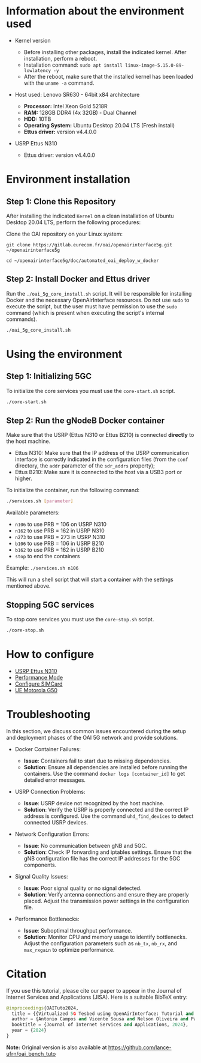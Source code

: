 # Information about the environment used

* Kernel version
  * Before installing other packages, install the indicated kernel. After installation, perform a reboot.
  * Installation command: `sudo apt install linux-image-5.15.0-89-lowlatency -y`
  * After the reboot, make sure that the installed kernel has been loaded with the `uname -a` command.

* Host used: Lenovo SR630 - 64bit x84 architecture
  * **Processor:** Intel Xeon Gold 5218R
  * **RAM:** 128GB DDR4 (4x 32GB) - Dual Channel
  * **HDD:** 10TB
  * **Operating System:** Ubuntu Desktop 20.04 LTS (Fresh install)
  * **Ettus driver:** version v4.4.0.0

* USRP Ettus N310
  * Ettus driver: version v4.4.0.0

# Environment installation
## Step 1: Clone this Repository
After installing the indicated `Kernel` on a clean installation of Ubuntu Desktop 20.04 LTS, perform the following procedures:

Clone the OAI repository on your Linux system:
```
git clone https://gitlab.eurecom.fr/oai/openairinterface5g.git ~/openairinterface5g

cd ~/openairinterface5g/doc/automated_oai_deploy_w_docker
```

## Step 2: Install Docker and Ettus driver
Run the `./oai_5g_core_install.sh` script. It will be responsible for installing Docker and the necessary OpenAirInterface resources. Do not use `sudo` to execute the script, but the user must have permission to use the `sudo` command (which is present when executing the script's internal commands).

```bash
./oai_5g_core_install.sh
```


# Using the environment
## Step 1: Initializing 5GC
To initialize the core services you must use the `core-start.sh` script.

```bash
./core-start.sh
```

## Step 2: Run the gNodeB Docker container
Make sure that the USRP (Ettus N310 or Ettus B210) is connected **directly** to the host machine.
* Ettus N310: Make sure that the IP address of the USRP communication interface is correctly indicated in the configuration files (from the `conf` directory, the `addr` parameter of the `sdr_addrs` property);
* Ettus B210: Make sure it is connected to the host via a USB3 port or higher.

To initialize the container, run the following command:
```bash
./services.sh [parameter]
```

Available parameters:
- `n106` to use PRB = 106 on USRP N310
- `n162` to use PRB = 162 in USRP N310
- `n273` to use PRB = 273 in USRP N310
- `b106` to use PRB = 106 in USRP B210
- `b162` to use PRB = 162 in USRP B210
- `stop` to end the containers

Example: `./services.sh n106`

This will run a shell script that will start a container with the settings mentioned above.


## Stopping 5GC services
To stop core services you must use the `core-stop.sh` script.

```bash
./core-stop.sh
```

# How to configure
* [USRP Ettus N310](docs/conf-n310/README-usrp-n310.md)
* [Performance Mode](docs/conf-performance/README.md)
* [Configure SIMCard](docs/conf-simcard/README.md)
* [UE Motorola G50](docs/conf-Motorola-G50/README.md)

# Troubleshooting

In this section, we discuss common issues encountered during the setup and deployment phases of the OAI 5G network and provide solutions. 

* Docker Container Failures:
   - **Issue**: Containers fail to start due to missing dependencies.
   - **Solution**: Ensure all dependencies are installed before running the containers. Use the command `docker logs [container_id]` to get detailed error messages. 

* USRP Connection Problems:
   - **Issue**: USRP device not recognized by the host machine.
   - **Solution**: Verify the USRP is properly connected and the correct IP address is configured. Use the command `uhd_find_devices` to detect connected USRP devices.

* Network Configuration Errors:
   - **Issue**: No communication between gNB and 5GC.
   - **Solution**: Check IP forwarding and iptables settings. Ensure that the gNB configuration file has the correct IP addresses for the 5GC components.

* Signal Quality Issues:
   - **Issue**: Poor signal quality or no signal detected.
   - **Solution**: Verify antenna connections and ensure they are properly placed. Adjust the transmission power settings in the configuration file.
    
* Performance Bottlenecks:
   - **Issue**: Suboptimal throughput performance.
   - **Solution**: Monitor CPU and memory usage to identify bottlenecks. Adjust the configuration parameters such as `nb_tx`, `nb_rx`, and `max_rxgain` to optimize performance.
 
# Citation
If you use this tutorial, please cite our paper to appear in the Journal of Internet Services and Applications (JISA). Here is a suitable BibTeX entry:

```python
@inproceedings{OAITuto2024,
  title = {{Virtualized 5G Tesbed using OpenAirInterface: Tutorial and Benchmarking Tests}},
  author = {Antonio Campos and Vicente Sousa and Nelson Oliveira and Paulo Eduardo and Paulo Filho and Matheus Dória and Carlos Lima and João Guilherme and Daniel Luna and Iago Rego and Marcelo Fernandes and Augusto Neto},
  booktitle = {Journal of Internet Services and Applications, 2024},
  year = {2024}
}
```

**Note:** Original version is also available at https://github.com/lance-ufrn/oai_bench_tuto